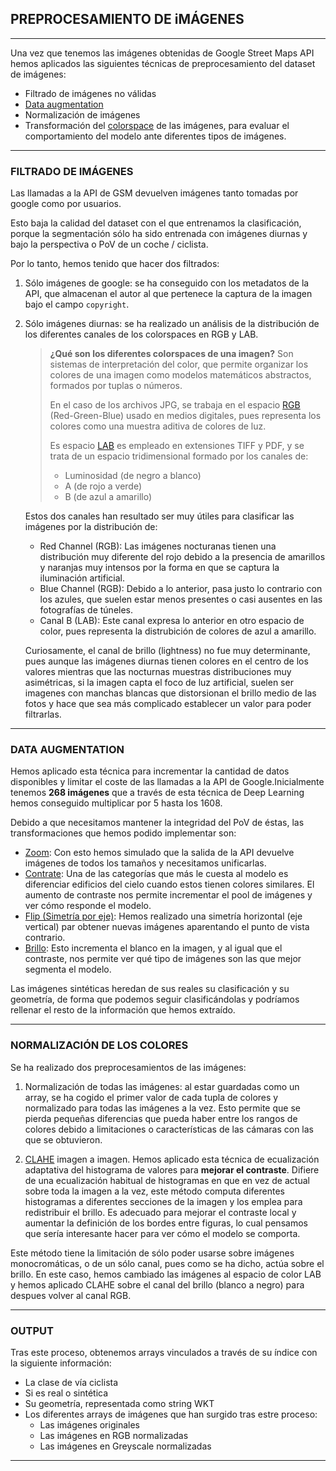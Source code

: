 ## PREPROCESAMIENTO DE iMÁGENES

----

Una vez que tenemos las imágenes obtenidas de Google Street Maps API hemos aplicados las 
siguientes técnicas de preprocesamiento del dataset de imágenes:

* Filtrado de imágenes no válidas
* [Data augmentation](!https://en.wikipedia.org/wiki/Data_augmentation)
* Normalización de imágenes
* Transformación del [colorspace](!https://docs.opencv.org/4.x/df/d9d/tutorial_py_colorspaces.html) de las imágenes, para evaluar el comportamiento del modelo ante diferentes tipos de imágenes.

---

### FILTRADO DE IMÁGENES

Las llamadas a la API de GSM devuelven imágenes tanto tomadas por google como por usuarios.

Esto baja la calidad del dataset con el que entrenamos la clasificación, porque la segmentación sólo ha sido entrenada con imágenes diurnas y bajo la perspectiva o PoV de un coche / ciclista.

Por lo tanto, hemos tenido que hacer dos filtrados:

1. Sólo imágenes de google: se ha conseguido con los metadatos de la API, que almacenan el autor al que pertenece la captura de la imagen bajo el campo `copyright`.

2. Sólo imágenes diurnas: se ha realizado un análisis de la distribución de los diferentes canales de los colorspaces en RGB y LAB.

    > **¿Qué son los diferentes colorspaces de una imagen?**
    Son sistemas de interpretación del color, que permite organizar los colores de una imagen como modelos matemáticos abstractos, formados por tuplas o números.
    > 
    > En el caso de los archivos JPG, se trabaja en el espacio [RGB](!https://es.wikipedia.org/wiki/RGB) (Red-Green-Blue) usado en medios digitales, pues representa los colores como una muestra aditiva de colores de luz.
    >
    > Es espacio [LAB](!https://en.wikipedia.org/wiki/CIELAB_color_space) es empleado en extensiones TIFF y PDF, y se trata de un espacio tridimensional formado por los canales de:
    > * Luminosidad (de negro a blanco)
    > * A (de rojo a verde)
    > * B (de azul a amarillo) 

   
   Estos dos canales han resultado ser muy útiles para clasificar las imágenes por la distribución de:
   * Red Channel (RGB): Las imágenes nocturanas tienen una distribución muy diferente del rojo debido a la presencia de amarillos y naranjas muy intensos por la forma en que se captura la iluminación artificial.
   * Blue Channel (RGB): Debido a lo anterior, pasa justo lo contrario con los azules, que suelen estar menos presentes o casi ausentes en las fotografías de túneles.
   * Canal B (LAB): Este canal expresa lo anterior en otro espacio de color, pues representa la distrubición de colores de azul a amarillo.

   Curiosamente, el canal de brillo (lightness) no fue muy determinante, pues aunque las imágenes diurnas tienen colores en el centro de los valores mientras que las nocturnas muestras distribuciones muy asimétricas, si la imagen capta el foco de luz artificial, suelen ser imagenes con manchas blancas que distorsionan el brillo medio de las fotos y hace que sea más complicado establecer un valor para poder filtrarlas.


---

### DATA AUGMENTATION

Hemos aplicado esta técnica para incrementar la cantidad de datos disponibles y limitar el coste de las llamadas a la API de Google.Inicialmente tenemos **268 imágenes** que a través de esta técnica de Deep Learning hemos conseguido multiplicar por 5 hasta los 1608.

Debido a que necesitamos mantener la integridad del PoV de éstas, las transformaciones que hemos podido implementar son: 

* [Zoom](!https://keras.io/api/layers/preprocessing_layers/image_preprocessing/random_zoom/): Con esto hemos simulado que la salida de la API devuelve imágenes de todos los tamaños y necesitamos unificarlas.
* [Contrate](!https://keras.io/api/layers/preprocessing_layers/image_augmentation/random_contrast/): Una de las categorías que más le cuesta al modelo es diferenciar edificios del cielo cuando estos tienen colores similares. El aumento de contraste nos permite incrementar el pool de imágenes y ver cómo responde el modelo.
* [Flip (Simetría por eje)](!https://keras.io/api/layers/preprocessing_layers/image_augmentation/random_flip/): Hemos realizado una simetría horizontal (eje vertical) par obtener nuevas imágenes aparentando el punto de vista contrario.
* [Brillo](!https://keras.io/api/layers/preprocessing_layers/image_augmentation/random_brightness/): Esto incrementa el blanco en la imagen, y al igual que el contraste, nos permite ver qué tipo de imágenes son las que mejor segmenta el modelo.


Las imágenes sintéticas heredan de sus reales su clasificación y su geometría, de forma que podemos seguir clasificándolas y podríamos rellenar el resto de la información que hemos extraído.

---

### NORMALIZACIÓN DE LOS COLORES

Se ha realizado dos preprocesamientos de las imágenes:
1. Normalización de todas las imágenes: al estar guardadas como un array, se ha cogido el primer valor de cada tupla de colores y normalizado para todas las imágenes a la vez. Esto permite que se pierda pequeñas diferencias que pueda haber entre los rangos de colores debido a limitaciones o características de las cámaras con las que se obtuvieron.


2. [CLAHE](!https://en.wikipedia.org/wiki/Adaptive_histogram_equalization) imagen a imagen. 
Hemos aplicado esta técnica de ecualización adaptativa del histograma de valores para **mejorar el contraste**. Difiere de una ecualización habitual de histogramas en que en vez de actual sobre toda la imagen a la vez, este método computa diferentes histogramas a diferentes secciones de la imagen y los emplea para redistribuir el brillo. Es adecuado para mejorar el contraste local y aumentar la definición de los bordes entre figuras, lo cual pensamos que sería interesante hacer para ver cómo el modelo se comporta.

Este método tiene la limitación de sólo poder usarse sobre imágenes monocromáticas, o de un sólo canal, pues como se ha dicho, actúa sobre el brillo. En este caso, hemos cambiado las imágenes al espacio de color LAB y hemos aplicado CLAHE sobre el canal del brillo (blanco a negro) para despues volver al canal RGB.


---

### OUTPUT 

Tras este proceso, obtenemos arrays vinculados a través de su índice con la siguiente información:
* La clase de vía ciclista
* Si es real o sintética
* Su geometría, representada como string WKT
* Los diferentes arrays de imágenes que han surgido tras estre proceso:
    - Las imágenes originales
    - Las imágenes en RGB normalizadas
    - Las imágenes en Greyscale normalizadas

---

